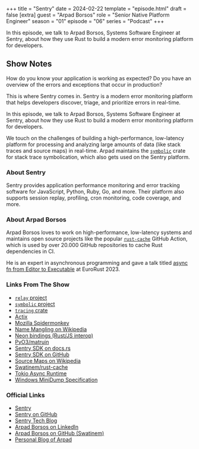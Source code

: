 +++
title = "Sentry"
date = 2024-02-22
template = "episode.html"
draft = false
[extra]
guest = "Arpad Borsos"
role = "Senior Native Platform Engineer"
season = "01"
episode = "06"
series = "Podcast"
+++

<div><script id="letscast-player-e098acdf" src="https://letscast.fm/podcasts/rust-in-production-82281512/episodes/rust-in-production-ep-6-sentry-s-arpad-borsos/player.js?size=s"></script></div>

In this episode, we talk to Arpad Borsos, Systems Software Engineer at Sentry,
about how they use Rust to build a modern error monitoring platform for
developers.

<!-- more -->

## Show Notes

How do you know your application is working as expected?
Do you have an overview of the errors and exceptions that occur
in production?

This is where Sentry comes in. Sentry is a modern error monitoring platform
that helps developers discover, triage, and prioritize errors in real-time.

In this episode, we talk to Arpad Borsos, Systems Software Engineer at Sentry,
about how they use Rust to build a modern error monitoring platform for
developers.

We touch on the challenges of building a high-performance, low-latency
platform for processing and analyzing large amounts of data (like stack traces
and source maps) in real-time. 
Arpad maintains the [`symbolic`](https://github.com/getsentry/symbolic) crate
for stack trace symbolication, which also gets used on the Sentry platform.


### About Sentry

Sentry provides application performance monitoring and error tracking software
for JavaScript, Python, Ruby, Go, and more. Their platform also supports session
replay, profiling, cron monitoring, code coverage, and more.


### About Arpad Borsos

Arpad Borsos loves to work on high-performance, low-latency systems and
maintains open source projects like the popular
[`rust-cache`](https://github.com/Swatinem/rust-cache) GitHub Action, which is
used by over 20.000 GitHub repositories to cache Rust dependencies in CI. 

He is an expert in asynchronous programming and gave a talk titled [async fn from Editor to
Executable](https://www.youtube.com/watch?v=id38OaSPioA) at EuroRust 2023.


### Links From The Show

- [`relay` project](https://github.com/getsentry/relay)
- [`symbolic` project](https://github.com/getsentry/symbolic)
- [`tracing` crate](https://crates.io/crates/tracing)
- [Actix](https://actix.rs/)
- [Mozilla Spidermonkey](https://firefox-source-docs.mozilla.org/js/index.html)
- [Name Mangling on Wikipedia](https://en.wikipedia.org/wiki/Name_mangling)
- [Neon bindings (Rust/JS interop)](https://neon-bindings.com/)
- [PyO3/matruin](https://github.com/PyO3/maturin)
- [Sentry SDK on docs.rs](https://docs.rs/sentry/latest/sentry/)
- [Sentry SDK on GitHub](https://github.com/getsentry/sentry-rust)
- [Source Maps on Wikipedia](https://en.wikipedia.org/wiki/Minification_(programming)#Source_mapping)
- [Swatinem/rust-cache](https://github.com/Swatinem/rust-cache)
- [Tokio Async Runtime](https://tokio.rs/)
- [Windows MiniDump Specification](http://formats.kaitai.io/windows_minidump/)

### Official Links

- [Sentry](https://sentry.io/)
- [Sentry on GitHub](https://github.com/getsentry/sentry)
- [Sentry Tech Blog](https://sentry.engineering/)
- [Arpad Borsos on LinkedIn](https://www.linkedin.com/in/swatinem/)
- [Arpad Borsos on GitHub (Swatinem)](https://github.com/Swatinem)
- [Personal Blog of Arpad](https://swatinem.de/)